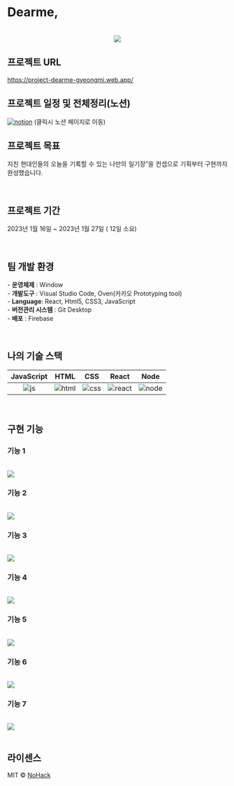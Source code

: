 # Dearme,

<p align="center">
  <br>
  <img src="./images/common/dearme_main.png">
  <br>
</p>


## 프로젝트 URL

https://project-dearme-gyeongmi.web.app/

## 프로젝트 일정 및 전체정리(노션)

[![notion]](https://harmless-patio-fe8.notion.site/Dear-me-33fbc63ed718428d95881151816653b3)
(클릭시 노션 페이지로 이동)
<br>

## 프로젝트 목표

<p align="justify">
지친 현대인들의 오늘을 기록할 수 있는 나만의 일기장”을 컨셉으로 기획부터 구현까지 완성했습니다. 
</p>

<br>

## 프로젝트 기간

<p align="justify">
2023년 1월 16일 ~ 2023년 1월 27일 ( 12일 소요)
</p>

<br>

## 팀 개발 환경

<p align="justify">
  - <b>운영체제</b>	: Window
  <br>
- <b>개발도구</b>	: Visual Studio Code, Oven(카카오 Prototyping tool)
  <br>
- <b>Language</b>: React, Html5, CSS3, JavaScript
  <br>
- <b>버전관리 시스템</b>	: Git Desktop
  <br>
- <b>배포</b>	: Firebase
  <br>
</p>

<br>

## 나의 기술 스택

| JavaScript |  HTML   |  CSS   |  React   |  Node   |
| :--------: | :-----: | :----: | :------: | :-----: |
|   ![js]    | ![html] | ![css] | ![react] | ![node] |

<br>

## 구현 기능

### 기능 1

  <br>
  <img src="./images/common/slide1.PNG">
  <br>

### 기능 2

  <br>
    <img src="./images/common/slide2.PNG">
  <br>

### 기능 3

  <br>
  <img src="./images/common/slide3.PNG">
  <br>

### 기능 4

  <br>
  <img src="./images/common/slide4.PNG">
  <br>

### 기능 5

  <br>
  <img src="./images/common/slide5.PNG">
  <br>

### 기능 6

  <br>
  <img src="./images/common/slide6.PNG">
  <br>

### 기능 7

  <br>
  <img src="./images/common/slide7.PNG">
  <br>

<br>

## 라이센스

MIT &copy; [NoHack](mailto:lbjp114@gmail.com)

<!-- Stack Icon Refernces -->

[js]: ./images/stack/javascript.svg
[html]: ./images/stack/html.svg
[css]: ./images/stack/css.svg
[notion]: ./images/stack/notion.svg
[react]: /images/stack/react.svg
[node]: /images/stack/node.svg
